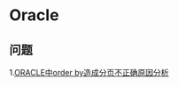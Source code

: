 # Oracle

## 问题

 1.[ORACLE中order by造成分页不正确原因分析](https://www.cnblogs.com/lwlxqlccc/p/8676045.html)

